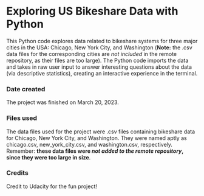 # Exploring US Bikeshare Data with Python
This Python code explores data related to bikeshare systems for three major cities in the USA: Chicago, New York City, and Washington (**Note:** the .csv data files for the corresponding cities are _not included_ in the remote repository, as their files are too large).
The Python code imports the data and takes in raw user input to answer interesting questions about the data (via descriptive statistics), creating an interactive experience in the terminal.

### Date created
The project was finished on March 20, 2023.

### Files used
The data files used for the project were .csv files containing bikeshare data for Chicago, New York City, and Washington.  They were named aptly as chicago.csv, new_york_city.csv, and washington.csv, respectively. Remember: **these data files were _not added to the remote repository_, since they were too large in size**.

### Credits
Credit to Udacity for the fun project!
